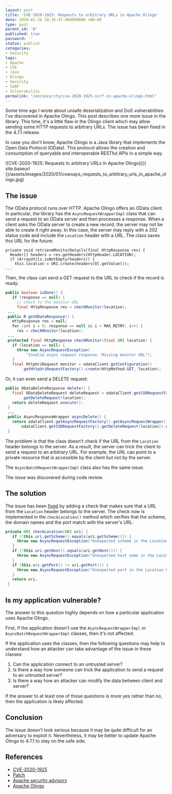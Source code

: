 ```yaml
---
layout: post
title: 'CVE-2020-1925: Requests to arbitrary URLs in Apache Olingo'
date: 2020-01-26 18:35:47.000000000 +00:00
type: post
parent_id: '0'
published: true
password: ''
status: publish
categories:
- Security
tags:
- Apache
- CVE
- Java
- Olingo
- Security
- SSRF
- Vulnerability
permalink: "/en/security/cve-2020-1925-ssrf-in-apache-olingo.html"
---
```

Some time ago I wrote about unsafe deserialization and DoS vulnerabilities I've discovered in Apache Olingo. This post describes one more issue in the library. This time, it's a little flaw in the Olingo client which may allow sending some HTTP requests to arbitrary URLs. The issue has been fixed in the 4.7.1 release.

In case you don't know, Apache Olingo is a Java library that implements the Open Data Protocol (OData). This protocol allows the creation and consumption of queryable and interoperable RESTful APIs in a simple way.

![CVE-2020-1925: Requests to arbitrary URLs in Apache Olingo]({{ site.baseurl }}/assets/images/2020/01/cowsays_requests_to_arbitrary_urls_in_apache_olingo.jpg)

  
  


## The issue

The OData protocol runs over HTTP. Apache Olingo offers an OData client. In particular, the library has the `AsyncRequestWrapperImpl` class that can send a request to an OData server and then processes a response. When a client asks the OData server to create a new record, the server may not be able to create it right away. In this case, the server may reply with a 202 status code and include the `Location`&nbsp;header with a URL. The class saves this URL for the future:

```
private void retrieveMonitorDetails(final HttpResponse res) {
  Header[] headers = res.getHeaders(HttpHeader.LOCATION);
  if (ArrayUtils.isNotEmpty(headers)) {
    this.location = URI.create(headers[0].getValue());
...
```

Then, the class can send a GET request to the URL to check if the record is ready:

```java
public boolean isDone() {
   if (response == null) {
     // check to the monitor URL
     final HttpResponse res = checkMonitor(location);
 ...
 public R getODataResponse() {
   HttpResponse res = null;
   for (int i = 0; response == null && i < MAX_RETRY; i++) {
     res = checkMonitor(location);
 ...
 protected final HttpResponse checkMonitor(final URI location) {
   if (location == null) {
     throw new AsyncRequestException(
         "Invalid async request response. Missing monitor URL");
   }
   final HttpUriRequest monitor = odataClient.getConfiguration()
       .getHttpUriRequestFactory().create(HttpMethod.GET, location);
```

Or, it can even send a DELETE request:

```java
public ODataDeleteResponse delete() {
   final ODataDeleteRequest deleteRequest = odataClient.getCUDRequestFactory()
       .getDeleteRequest(location);
   return deleteRequest.execute();
 }
 ...
 public AsyncResponseWrapper asyncDelete() {
   return odataClient.getAsyncRequestFactory().getAsyncRequestWrapper(
       odataClient.getCUDRequestFactory().getDeleteRequest(location)).execute();
 }
```

The problem is that the class doesn't check if the URL from the `Location` header belongs to the server. As a result, the server can trick the client to send a request to an arbitrary URL. For example, the URL can point to a private resource that is accessible by the client but not by the server.

The `AsyncBatchRequestWrapperImpl` class also has the same issue.

The issue was discovered during code review.

## The solution

The issue has been [fixed](https://github.com/apache/olingo-odata4/pull/63/files) by adding a check that makes sure that a URL from the `Location` header belongs to the server. The check now is implemented in the `checkLocation()` method which verifies that the scheme, the domain names and the port match with the server's URL:

```java
private URI checkLocation(URI uri) {
   if (!this.uri.getScheme().equals(uri.getScheme())) {
     throw new AsyncRequestException("Unexpected scheme in the Location header");
   }
   if (!this.uri.getHost().equals(uri.getHost())) {
     throw new AsyncRequestException("Unexpected host name in the Location header");
   }
   if (this.uri.getPort() != uri.getPort()) {
     throw new AsyncRequestException("Unexpected port in the Location header");
   }
   return uri;
 }
```

## Is my application vulnerable?

The answer to this question highly depends on how a particular application uses Apache Olingo.

First, if the application doesn't use the&nbsp;`AsyncRequestWrapperImpl` or `AsyncBatchRequestWrapperImpl` classes, then it's not affected.

If the application uses the classes, then the following questions may help to understand how an attacker can take advantage of the issue in these classes:

1. Can the application connect to an untrusted server?
2. Is there a way how someone can trick the application to send a request to an untrusted server?
3. Is there a way how an attacker can modify the data between client and server?

If the answer to at least one of those questions is more yes rather than no, then the application is likely affected.

## Conclusion

The issue doesn’t look serious because it may be quite difficult for an adversary to exploit it. Nevertheless, it may be better to update Apache Olingo to 4.7.1 to stay on the safe side.

## References

- [CVE-2020-1925](https://nvd.nist.gov/vuln/detail/CVE-2020-1925)
- [Patch](https://github.com/apache/olingo-odata4/pull/63)
- [Apache security advisory](https://mail-archives.apache.org/mod_mbox/olingo-user/202001.mbox/%3CCAGSZ4d6HwpF2woOrZJg_d0SkHytXJaCtAWXa3ZtBn33WG0YFvw%40mail.gmail.com%3E)
- [Apache Olingo](https://olingo.apache.org/)


